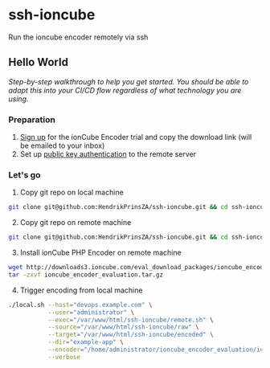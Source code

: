 # ssh-ioncube
Run the ioncube encoder remotely via ssh

**H**ello World
---------------

_Step-by-step walkthrough to help you get started. You should be able to adapt this into your CI/CD flow regardless of what technology you are using._

### Preparation

1.  [Sign up](http://www.ioncube.com/encoder_eval_download.php) for the ionCube Encoder trial and copy the download link (will be emailed to your inbox)
2.  Set up [public key authentication](https://www.ssh.com/ssh/copy-id) to the remote server

### Let's go

1.  Copy git repo on local machine
```sh
git clone git@github.com:HendrikPrinsZA/ssh-ioncube.git && cd ssh-ioncube
```

2.  Copy git repo on remote machine
```sh
git clone git@github.com:HendrikPrinsZA/ssh-ioncube.git && cd ssh-ioncube
```

3.  Install ionCube PHP Encoder on remote machine
```sh
wget http://downloads3.ioncube.com/eval_download_packages/ioncube_encoder/linux_i686/en/ioncube_encoder_evaluation.tar.gz
tar -zxvf ioncube_encoder_evaluation.tar.gz
```

4.  Trigger encoding from local machine
```sh
./local.sh --host="devops.example.com" \
           --user="administrator" \
           --exec="/var/www/html/ssh-ioncube/remote.sh" \
           --source="/var/www/html/ssh-ioncube/raw" \
           --target="/var/www/html/ssh-ioncube/encoded" \
           --dir="example-app" \
           --encoder="/home/administrator/ioncube_encoder_evaluation/ioncube_encoder.sh" \
           --verbose
```
